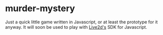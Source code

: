 # murder-mystery
Just a quick little game written in Javascript, or at least the prototype for it anyway. It will soon be used to play with <a href="http://www.live2d.com/en/">Live2d's</a> SDK for Javascript.

